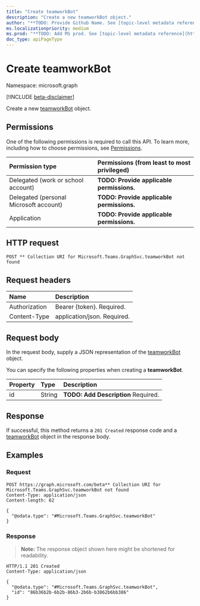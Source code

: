 ```yaml
---
title: "Create teamworkBot"
description: "Create a new teamworkBot object."
author: "**TODO: Provide Github Name. See [topic-level metadata reference](https://msgo.azurewebsites.net/add/document/guidelines/metadata.html#topic-level-metadata)**"
ms.localizationpriority: medium
ms.prod: "**TODO: Add MS prod. See [topic-level metadata reference](https://msgo.azurewebsites.net/add/document/guidelines/metadata.html#topic-level-metadata)**"
doc_type: apiPageType
---
```


# Create teamworkBot
Namespace: microsoft.graph

[!INCLUDE [beta-disclaimer](../../includes/beta-disclaimer.md)]

Create a new [teamworkBot](../resources/teamworkbot.md) object.

## Permissions
One of the following permissions is required to call this API. To learn more, including how to choose permissions, see [Permissions](/graph/permissions-reference).

|Permission type|Permissions (from least to most privileged)|
|:---|:---|
|Delegated (work or school account)|**TODO: Provide applicable permissions.**|
|Delegated (personal Microsoft account)|**TODO: Provide applicable permissions.**|
|Application|**TODO: Provide applicable permissions.**|

## HTTP request

<!-- {
  "blockType": "ignored"
}
-->
``` http
POST ** Collection URI for Microsoft.Teams.GraphSvc.teamworkBot not found
```

## Request headers
|Name|Description|
|:---|:---|
|Authorization|Bearer {token}. Required.|
|Content-Type|application/json. Required.|

## Request body
In the request body, supply a JSON representation of the [teamworkBot](../resources/teamworkbot.md) object.

You can specify the following properties when creating a **teamworkBot**.

|Property|Type|Description|
|:---|:---|:---|
|id|String|**TODO: Add Description** Required.|



## Response

If successful, this method returns a `201 Created` response code and a [teamworkBot](../resources/teamworkbot.md) object in the response body.

## Examples

### Request
<!-- {
  "blockType": "request",
  "name": "create_teamworkbot_from_"
}
-->
``` http
POST https://graph.microsoft.com/beta** Collection URI for Microsoft.Teams.GraphSvc.teamworkBot not found
Content-Type: application/json
Content-length: 62

{
  "@odata.type": "#Microsoft.Teams.GraphSvc.teamworkBot"
}
```


### Response
>**Note:** The response object shown here might be shortened for readability.
<!-- {
  "blockType": "response",
  "truncated": true,
  "@odata.type": "Microsoft.Teams.GraphSvc.teamworkBot"
}
-->
``` http
HTTP/1.1 201 Created
Content-Type: application/json

{
  "@odata.type": "#Microsoft.Teams.GraphSvc.teamworkBot",
  "id": "86b36b2b-6b2b-86b3-2b6b-b3862b6bb386"
}
```

